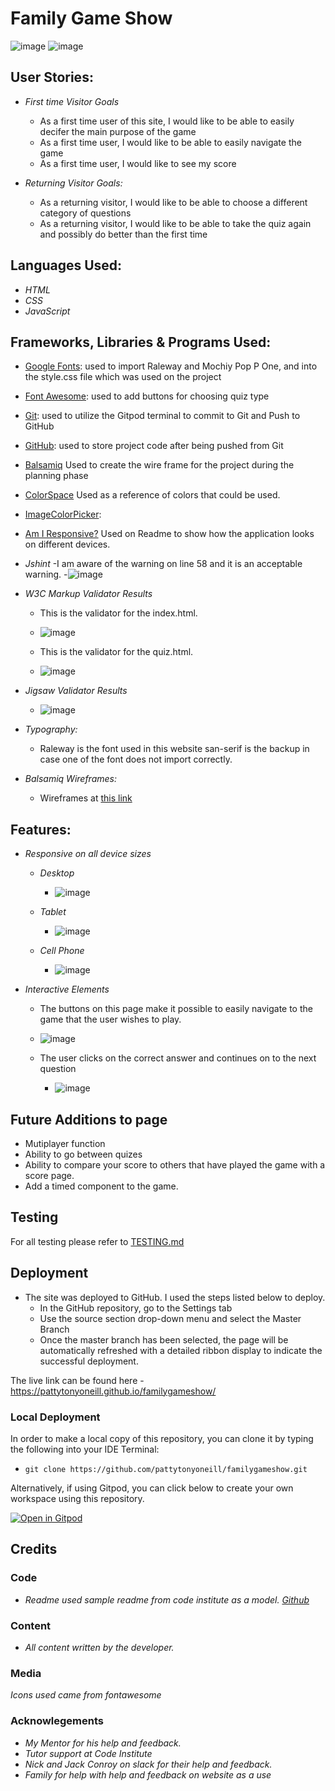# Family Game Show
![image](documentation/testing/responsive1.jpg)
![image](documentation/testing/responsive2.jpg)

## User Stories:
- _First time Visitor Goals_
  - As a first time user of this site, I would like to be able to easily decifer the main purpose of the game
  - As a first time user, I would like to be able to easily navigate the game
  - As a first time user, I would like to see my score

- _Returning Visitor Goals:_ 
  - As a returning visitor, I would like to be able to choose a different category of questions
  - As a returning visitor, I would like to be able to take the quiz again and possibly do better than the first time

## Languages Used:

- _HTML_
- _CSS_
- _JavaScript_

## Frameworks, Libraries & Programs Used:

- [Google Fonts](https://fonts.google.com/): used to import Raleway and Mochiy Pop P One, and into the style.css file which was used on the project
- [Font Awesome](https://fontawesome.com/): used to add buttons for choosing quiz type
- [Git](https://git-scm.com): used to utilize the Gitpod terminal to commit to Git and Push to GitHub
- [GitHub](https://github.com/): used to store project code after being pushed from Git
- [Balsamiq](https://balsamiq.com/) Used to create the wire frame for the project during the planning phase
- [ColorSpace](https://mycolor.space) Used as a reference of colors that could be used.
- [ImageColorPicker](https://imagecolorpicker.com/en/user/shared-palette?id=308363078299288132): 
- [Am I Responsive?](http://ami.responsivedesign.is/) Used on Readme to show how the application looks on different devices.

- _Jshint_
  -I am aware of the warning on line 58 and it is an acceptable warning.
  -![image](documentation/testing/testing_jshint.jpg)

- _W3C Markup Validator Results_ 
  - This is the validator for the index.html.
  - ![image](documentation/testing/testing_index_html.png)

  - This is the validator for the quiz.html.
  - ![image](documentation/testing/testing_quiz_html.png)

- _Jigsaw Validator Results_
  - ![image](documentation/testing/testing_css.png)

- _Typography:_
  - Raleway is the font used in this website san-serif is the backup in case one of the font does not import correctly. 

- _Balsamiq Wireframes:_

  - Wireframes at [this link](documentation/wireframes/family-game-night.pdf)
## Features:

- _Responsive on all device sizes_

  - _Desktop_

    - ![image](documentation/testing/testing_brave.jpeg)

  - _Tablet_

    - ![image](documentation/testing/testing_tablet.jpg)
  - _Cell Phone_

    - ![image](documentation/testing/testing_chrome.jpg)

- _Interactive Elements_

  -  The buttons on this page make it possible to easily navigate to the game that the user wishes to play. 

    - ![image](documentation/testing/testing_microsoft_edge.jpg)

  - The user clicks on the correct answer and continues on to the next question
    - ![image](documentation/testing/testing_score.jpg)

  
## Future Additions to page

- Mutiplayer function
- Ability to go between quizes
- Ability to compare your score to others that have played the game with a score page.
- Add a timed component to the game.

## Testing

For all testing please refer to [TESTING.md](TESTING.md)

## Deployment

- The site was deployed to GitHub. I used the steps listed below to deploy. 
  - In the GitHub repository, go to the Settings tab 
  - Use the source section drop-down menu and select the Master Branch
  - Once the master branch has been selected, the page will be automatically refreshed with a detailed ribbon display to indicate the successful deployment. 

The live link can be found here - https://pattytonyoneill.github.io/familygameshow/

### Local Deployment

In order to make a local copy of this repository, you can clone it by typing the following into your IDE Terminal:

- `git clone https://github.com/pattytonyoneill/familygameshow.git`

Alternatively, if using Gitpod, you can click below to create your own workspace using this repository.

[![Open in Gitpod](https://gitpod.io/button/open-in-gitpod.svg)](https://gitpod.io/#https://github.com/pattytonyoneill/familygameshow)

## Credits

### Code
- _Readme used sample readme from code institute as a model. [Github](https://github.com/Code-Institute-Solutions/readme-template/blob/master/README.md)_

### Content
- _All content written by the developer._

### Media
_Icons used came from fontawesome_


### Acknowlegements
- _My Mentor for his help and feedback._
- _Tutor support at Code Institute_
- _Nick and Jack Conroy on slack for their help and feedback._
- _Family for help with help and feedback on website as a use_